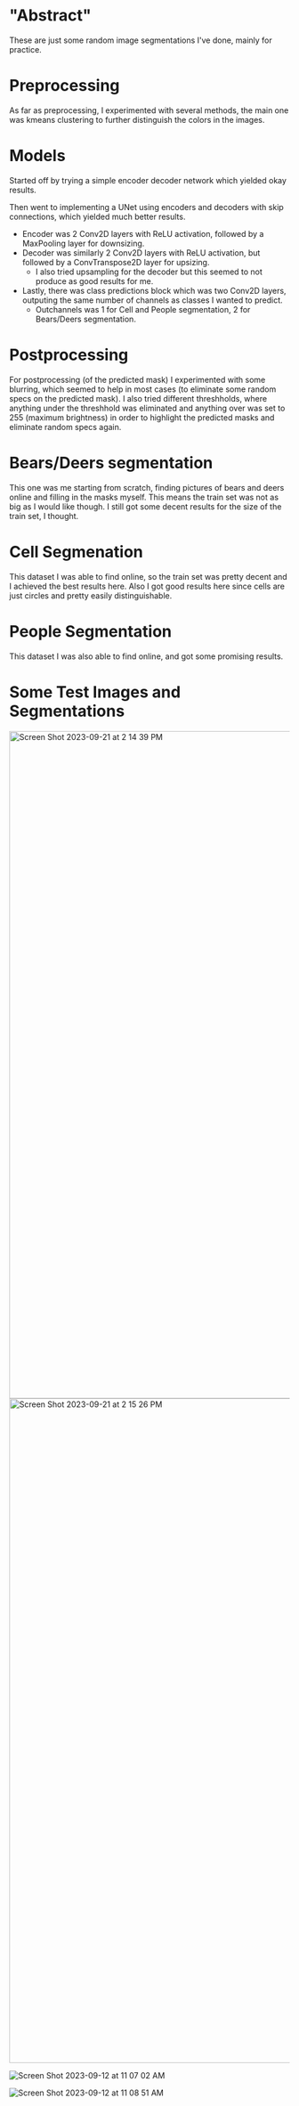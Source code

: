 # "Abstract"
These are just some random image segmentations I've done, mainly for practice.

# Preprocessing
As far as preprocessing, I experimented with several methods, the main one was kmeans clustering to further distinguish the colors in the images.

# Models
Started off by trying a simple encoder decoder network which yielded okay results.

Then went to implementing a UNet using encoders and decoders with skip connections, which yielded much better results.
- Encoder was 2 Conv2D layers with ReLU activation, followed by a MaxPooling layer for downsizing.
- Decoder was similarly 2 Conv2D layers with ReLU activation, but followed by a ConvTranspose2D layer for upsizing.
    - I also tried upsampling for the decoder but this seemed to not produce as good results for me.
- Lastly, there was class predictions block which was two Conv2D layers, outputing the same number of channels as classes I wanted to predict.
    - Outchannels was 1 for Cell and People segmentation, 2 for Bears/Deers segmentation.
 
# Postprocessing
For postprocessing (of the predicted mask) I experimented with some blurring, which seemed to help in most cases (to eliminate some random specs on the predicted mask).
I also tried different threshholds, where anything under the threshhold was eliminated and anything over was set to 255 (maximum brightness) in order to highlight the predicted masks and eliminate random specs again. 

# Bears/Deers segmentation
This one was me starting from scratch, finding pictures of bears and deers online and filling in the masks myself. This means the train set was not as big as I would like though. I still got some decent results for the size of the train set, I thought.

# Cell Segmenation
This dataset I was able to find online, so the train set was pretty decent and I achieved the best results here. Also I got good results here since cells are just circles and pretty easily distinguishable.

# People Segmentation
This dataset I was also able to find online, and got some promising results.

# Some Test Images and Segmentations

<img width="1199" alt="Screen Shot 2023-09-21 at 2 14 39 PM" src="https://github.com/shaanpakala/random_image_segmentations/assets/68576257/d807c5c5-1203-4566-a5e0-0ebe7aad8e1d">

<img width="1194" alt="Screen Shot 2023-09-21 at 2 15 26 PM" src="https://github.com/shaanpakala/random_image_segmentations/assets/68576257/2ef63b72-0531-47ec-ad1c-954fbf279aa1">


![Screen Shot 2023-09-12 at 11 07 02 AM](https://github.com/shaanpakala/random_image_segmentations/assets/68576257/645358cd-f45b-4bc3-9717-9d5dafa29f47)

![Screen Shot 2023-09-12 at 11 08 51 AM](https://github.com/shaanpakala/random_image_segmentations/assets/68576257/e590927a-3ebc-4c8b-ad8d-6d5336a8a994)

